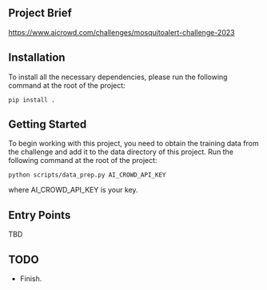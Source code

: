 ## Project Brief
https://www.aicrowd.com/challenges/mosquitoalert-challenge-2023

## Installation
To install all the necessary dependencies, please run the following command at the root of the project:

```
pip install .
```

## Getting Started
To begin working with this project, you need to obtain the training data from the challenge and add it to the data directory of this project. Run the following command at the root of the project:

```
python scripts/data_prep.py AI_CROWD_API_KEY
```

where AI_CROWD_API_KEY is your key.

## Entry Points
TBD

## TODO
- Finish.
